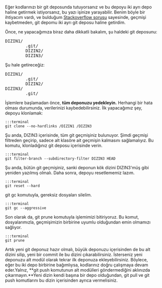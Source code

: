 <!--
.. date: 2011-08-25 19:35:00
.. title: Git Deposundan Alt Dizin Ayrıştırma 
.. slug: git-deposunu-bolme
.. description: git submodülleri aracılığıyla, bir git deposu içerisinde başka bir git deposu barındırabilirsiniz. Bu yöntemle, mevcut git deposunu iki ayrı depoya dönüştüreceğiz.
-->

Eğer kodlarınızı bir git deposunda tutuyorsanız ve bu depoyu iki ayrı
depo haline getirmek istiyorsanız, bu yazı işinize yarayabilir. Benim
böyle bir ihtiyacım vardı, ve bulduğum [Stackoverflow sorusu][]
sayesinde, geçmişi kaybetmeden, git depomu iki ayrı git deposu haline
getirdim. <!-- TEASER_END -->

Önce, ne yapacağımıza biraz daha dikkatli bakalım, şu haldeki git
deposunu:

<pre>
DIZIN1/
		.git/
		DIZIN2/
		DIZIN3/
</pre>

Şu hale getireceğiz:

<pre>
DIZIN1/
		.git/
		DIZIN2/
DIZIN3/
		.git/
</pre>

İşlemlere başlamadan önce, **tüm deponuzu yedekleyin.** Herhangi bir
hata olması durumunda, verilerinizi kaybedebilirsiniz. İlk yapacağımız
şey, depoyu klonlamak:

    :::terminal
    git clone --no-hardlinks /DIZIN1 /DIZIN3

Şu anda, DIZIN3 içerisinde, tüm git geçmişiniz bulunuyor. Şimdi geçmişi
filtreden geçirip, sadece alt klasöre ait geçmişin kalmasını
sağlamalıyız. Bu komutu, klonladığınız git deposu içerisinde verin.

    :::terminal
    git filter-branch --subdirectory-filter DIZIN3 HEAD

Şu anda, bütün git geçmişiniz, sanki deponun kök dizini DIZIN3'müş gibi
yeniden yazılmış olmalı. Daha sonra, depoyu resetlememiz lazım.

    :::terminal
    git reset --hard

git gc komutuyla, gereksiz dosyaları silelim.

    :::terminal
    git gc --aggressive

Son olarak da, git prune komutuyla işlemimizi bitiriyoruz. Bu komut,
dosyalarımızla, geçmişimizin birbirine uyumlu olduğundan emin olmamızı
sağlıyor.

    :::terminal
    git prune

Artık yeni git deponuz hazır olmalı, büyük deponuzu içerisinden de bu
alt dizini silip, yeni bir commit ile bu dizini çıkarabilirsiniz.
İsterseniz yeni deponuzu alt modül olarak tekrar ilk deponuza
ekleyebilirsiniz. Böylece, eğer bu iki depo birbirine bağımlıysa,
kodlarınız doğru çalışmaya devam eder.Yalnız, **git push komutunun alt
modülleri göndermediğini aklınızda çıkarmayın.**Yeni dizin kendi başına
bir depo olduğundan, git pull ve git push komutlarını bu dizin
içerisinden ayrıca vermelisiniz.

  [Stackoverflow sorusu]: http://stackoverflow.com/questions/359424/detach-subdirectory-into-separate-git-repository